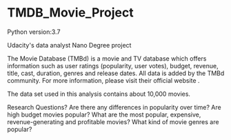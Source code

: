# TMDB_Movie_Project

Python version:3.7<p></p>
Udacity's data analyst Nano Degree project

The Movie Database (TMBd) is a movie and TV database which offers information such as user ratings (popularity, user votes), budget, revenue, title, cast, duration, genres and release dates. All data is added by the TMBd community. For more information, please visit their official website .

The data set used in this analysis contains about 10,000 movies.

Research Questions?
Are there any differences in popularity over time?
Are high budget movies popular?
What are the most popular, expensive, revenue-generating and profitable movies?
What kind of movie genres are popular?
